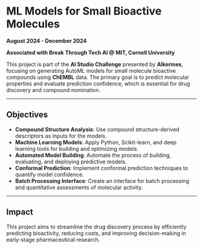 # **ML Models for Small Bioactive Molecules**  
**August 2024 - December 2024**  

**Associated with Break Through Tech AI @ MIT, Cornell University**  

This project is part of the **AI Studio Challenge** presented by **Alkermes**, focusing on generating AutoML models for small molecule bioactive compounds using **ChEMBL** data. The primary goal is to predict molecular properties and evaluate prediction confidence, which is essential for drug discovery and compound nomination.

---

## **Objectives**

- **Compound Structure Analysis**: Use compound structure-derived descriptors as inputs for the models.
- **Machine Learning Models**: Apply Python, Scikit-learn, and deep learning tools for building and optimizing models.
- **Automated Model Building**: Automate the process of building, evaluating, and deploying predictive models.
- **Conformal Prediction**: Implement conformal prediction techniques to quantify model confidence.
- **Batch Processing Interface**: Create an interface for batch processing and quantitative assessments of molecular activity.

---

## **Impact**

This project aims to streamline the drug discovery process by efficiently predicting bioactivity, reducing costs, and improving decision-making in early-stage pharmaceutical research.

